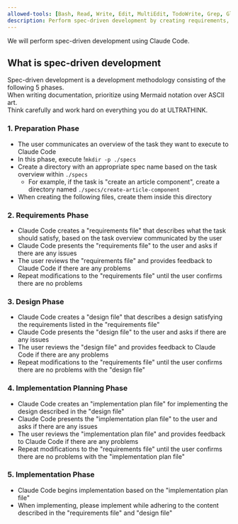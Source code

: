 ```yaml
---
allowed-tools: [Bash, Read, Write, Edit, MultiEdit, TodoWrite, Grep, Glob, Task]
description: Perform spec-driven development by creating requirements, design, and implementation plan documents
---
```


We will perform spec-driven development using Claude Code.

## What is spec-driven development

Spec-driven development is a development methodology consisting of the following 5 phases.  
When writing documentation, prioritize using Mermaid notation over ASCII art.  
Think carefully and work hard on everything you do at ULTRATHINK.

### 1. Preparation Phase

- The user communicates an overview of the task they want to execute to Claude Code
- In this phase, execute !`mkdir -p ./specs`
- Create a directory with an appropriate spec name based on the task overview within `./specs`
    - For example, if the task is "create an article component", create a directory named `./specs/create-article-component`
- When creating the following files, create them inside this directory

### 2. Requirements Phase

- Claude Code creates a "requirements file" that describes what the task should satisfy, based on the task overview communicated by the user
- Claude Code presents the "requirements file" to the user and asks if there are any issues
- The user reviews the "requirements file" and provides feedback to Claude Code if there are any problems
- Repeat modifications to the "requirements file" until the user confirms there are no problems

### 3. Design Phase

- Claude Code creates a "design file" that describes a design satisfying the requirements listed in the "requirements file"
- Claude Code presents the "design file" to the user and asks if there are any issues
- The user reviews the "design file" and provides feedback to Claude Code if there are any problems
- Repeat modifications to the "requirements file" until the user confirms there are no problems with the "design file"

### 4. Implementation Planning Phase

- Claude Code creates an "implementation plan file" for implementing the design described in the "design file"
- Claude Code presents the "implementation plan file" to the user and asks if there are any issues
- The user reviews the "implementation plan file" and provides feedback to Claude Code if there are any problems
- Repeat modifications to the "requirements file" until the user confirms there are no problems with the "implementation plan file"

### 5. Implementation Phase

- Claude Code begins implementation based on the "implementation plan file"
- When implementing, please implement while adhering to the content described in the "requirements file" and "design file"
